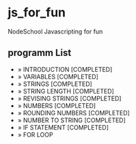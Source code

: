 # js_for_fun
NodeSchool Javascripting for fun
## programm List
  - » INTRODUCTION                                             [COMPLETED]  
  - » VARIABLES                                                   [COMPLETED]  
  - » STRINGS                                                     [COMPLETED]  
  - » STRING LENGTH                                               [COMPLETED]  
  - » REVISING STRINGS                                            [COMPLETED]  
  - » NUMBERS                                                     [COMPLETED]  
  - » ROUNDING NUMBERS                                            [COMPLETED]  
  - » NUMBER TO STRING                                            [COMPLETED]  
  - » IF STATEMENT                                                [COMPLETED]  
  - » FOR LOOP 